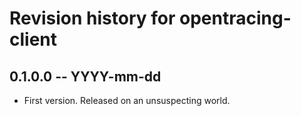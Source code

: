 # Revision history for opentracing-client

## 0.1.0.0  -- YYYY-mm-dd

* First version. Released on an unsuspecting world.
